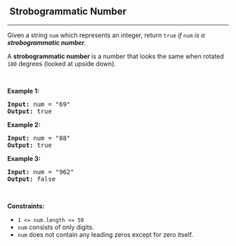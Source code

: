 <h2>  Strobogrammatic Number</h2><hr><div><p>Given a string <code>num</code> which represents an integer, return <code>true</code> <em>if</em> <code>num</code> <em>is a <strong>strobogrammatic number</strong></em>.</p>

<p>A <strong>strobogrammatic number</strong> is a number that looks the same when rotated <code>180</code> degrees (looked at upside down).</p>

<p>&nbsp;</p>
<p><strong>Example 1:</strong></p>

<pre><strong>Input:</strong> num = "69"
<strong>Output:</strong> true
</pre>

<p><strong>Example 2:</strong></p>

<pre><strong>Input:</strong> num = "88"
<strong>Output:</strong> true
</pre>

<p><strong>Example 3:</strong></p>

<pre><strong>Input:</strong> num = "962"
<strong>Output:</strong> false
</pre>

<p>&nbsp;</p>
<p><strong>Constraints:</strong></p>

<ul>
	<li><code>1 &lt;= num.length &lt;= 50</code></li>
	<li><code>num</code> consists of only digits.</li>
	<li><code>num</code> does not contain any leading zeros except for zero itself.</li>
</ul>
</div>